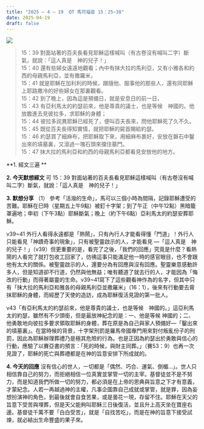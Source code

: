 ```yaml
---
title: "2025 – 4 – 19  QT 馬可福音 15：25~38"
date: 2025-04-19
draft: false
---
```


![](/images/qt.jpg)

> 15：39 對面站著的百夫長看見耶穌這樣喊叫（有古卷沒有喊叫二字）斷氣，就說：「這人真是　神的兒子！」  
> 15：40 還有些婦女遠遠地觀看；內中有抹大拉的馬利亞，又有小雅各和約西的母親馬利亞，並有撒羅米，  
> 15：41 就是耶穌在加利利的時候，跟隨他、服事他的那些人，還有同耶穌上耶路撒冷的好些婦女在那裏觀看。  
> 15：42 到了晚上，因為這是預備日，就是安息日的前一日，  
> 15：43 有亞利馬太的約瑟前來，他是尊貴的議士，也是等候　神國的。他放膽進去見彼拉多，求耶穌的身體；  
> 15：44 彼拉多詫異耶穌已經死了，便叫百夫長來，問他耶穌死了久不久。  
> 15：45 既從百夫長得知實情，就把耶穌的屍首賜給約瑟。  
> 15：46 約瑟買了細麻布，把耶穌取下來，用細麻布裹好，安放在磐石中鑿出來的墳墓裏，又滾過一塊石頭來擋住墓門。  
> 15：47 抹大拉的馬利亞和約西的母親馬利亞都看見安放他的地方。  



**1. 經文三遍 **

**2. 今天默想經文**
可 15：39 對面站著的百夫長看見耶穌這樣喊叫（有古卷沒有喊叫二字）斷氣，就說：「這人真是　神的兒子！」

**3. 默想分享**
（1） 參考「活潑的生命」，馬可以三個小時為間隔，記錄耶穌遭受的苦難。耶穌在巳時（星期五上午9點）被釘十字架；到了午正（中午12點）黑暗籠罩遍地；申初（下午3點）耶穌斷氣；晚上（約下午6點）亞利馬太的約瑟安葬耶穌。

v39\~41 外行人看得永遠都是「熱鬧」，只有內行人才能看得懂「門道」！外行人只能看見「神蹟奇事的現象」，只有被聖靈啟示的人，才能看見 —「這人真是　神的兒子！」（v39）但更重要的是，看完了之後，「我們的回應」究竟是什麼？看熱鬧的人看完了就打包收工回家了，彷彿這事只能滿足他一時的感官眼目，也不會跟他有太大的關係。被聖靈啟示的人，還要分為有回應與沒有回應。聖靈樂意感動許多人，但是知道卻不行道，仍然與他無益；唯有聽道了就去行的人，才能因為「悔改的行動」而得著屬靈的生命。v39\~41寫下了這些觀看神作為的名字，但其中只有「抹大拉的馬利亞和雅各的母親馬利亞並撒羅米」（16：1），後來有行動要去膏抹耶穌的身體，而經歷了天使的造訪，成為耶穌復活見證的第一批人。

v43「有亞利馬太的約瑟前來，他是尊貴的議士，也是等候　神國的。」這亞利馬太的約瑟，雖然有不少頭銜，但是最放神紀念的是：一、他是等候 神國的；二、他勇敢地向彼拉多要求領取耶穌的身體，葬在原是為自己與家人預備好—「鑿出來的墳墓裏」。在當時候的背景，十字架刑罰是羅馬帝國專門用來對付叛亂份子的刑罰，因此為耶穌辦理葬禮乃是極其危險的行為。也是正因為約瑟出於勇敢與信心的行動，應驗了以賽亞書的預言：「死的時候，與財主同葬。」（賽53：9）也再一次見證了，耶穌的死亡與葬禮都是在神的旨意安排下所成就的。

**4. 今天的回應**
沒有信心的世人，一切都是「偶然、巧合、運氣、倒楣…」。世人只相信靠自己的努力，而拒絕相信一位真實並掌管一切的主宰。基督徒並不是不努力，而是知道我們所做一切的努力，都必須是在上帝的恩典與旨意之下才有意義，才蒙紀念。人若一再越過神的主權，凡事企圖靠自己成就或掌管，就是罪，因為妄想扮演神的角色，到最後就會自食苦果，或是曇花一現，存留不住。耶穌在天父的旨意下受苦與埋葬，但是天父能夠叫耶穌三日後復活，並且升上高天坐在寶座右邊。基督徒千萬不要「白白受苦」，就是「自找苦吃」，而是在神的旨意下接受試煉，就必結出生命豐盛的果子來。
